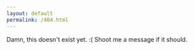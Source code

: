 ```yaml
---
layout: default
permalink: /404.html
---
```


Damn, this doesn't exist yet. :( Shoot me a message if it should.
